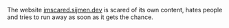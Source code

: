 The website [imscared.sijmen.dev](https://imscared.sijmen.dev) is scared of its own content, hates people and tries to run away as soon as it gets the chance.
